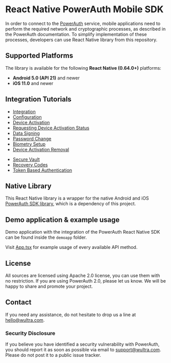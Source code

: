 # React Native PowerAuth Mobile SDK

In order to connect to the [PowerAuth](https://www.wultra.com/product/powerauth-mobile-security-suite) service, mobile applications need to perform the required network and cryptographic processes, as described in the PowerAuth documentation. To simplify implementation of these processes, developers can use React Native library from this repository.

## Supported Platforms

The library is available for the following __React Native (0.64.0+)__ platforms:

- __Android 5.0 (API 21)__ and newer
- __iOS 11.0__ and newer

<!-- begin remove -->
## Integration Tutorials

- [Integration](SDK-Integration.md)
- [Configuration](Configuration.md)
- [Device Activation](Device-Activation.md)
- [Requesting Device Activation Status](Requesting-Device-Activation-Status.md)
- [Data Signing](Data-Signing.md)
- [Password Change](Password-Change.md)
- [Biometry Setup](Biometry-Setup.md)
- [Device Activation Removal](Device-Activation-Removal.md)
<!-- - [End-To-End Encryption](End-To-End-Encryption.md) -->
- [Secure Vault](Secure-Vault.md)
- [Recovery Codes](Recovery-Codes.md)
- [Token Based Authentication](Token-Based-Authentication.md)
<!-- - [Common SDK Tasks](Common-SDK-Tasks.md) -->
<!-- end -->

## Native Library

This React Native library is a wrapper for the native Android and iOS [PowerAuth SDK library](https://github.com/wultra/powerauth-mobile-sdk), which is a dependency of this project.

## Demo application & example usage

Demo application with the integration of the PowerAuth React Native SDK can be found inside the `demoapp` folder.

Visit [App.tsx](https://github.com/wultra/react-native-powerauth-mobile-sdk/blob/develop/demoapp/App.tsx) for example usage of every available API method.

## License

All sources are licensed using Apache 2.0 license, you can use them with no restriction. If you are using PowerAuth 2.0, please let us know. We will be happy to share and promote your project.

## Contact

If you need any assistance, do not hesitate to drop us a line at [hello@wultra.com](mailto:hello@wultra.com).

### Security Disclosure

If you believe you have identified a security vulnerability with PowerAuth, you should report it as soon as possible via email to [support@wultra.com](mailto:support@wultra.com). Please do not post it to a public issue tracker.
